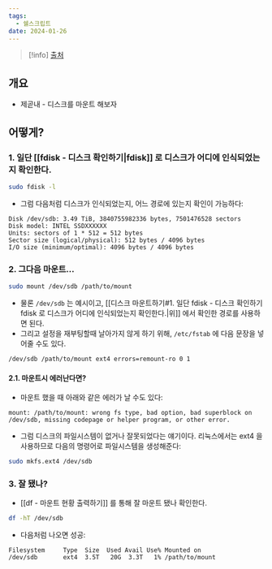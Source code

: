 ```yaml
---
tags:
  - 쉘스크립트
date: 2024-01-26
---
```

> [!info] [출처](https://superuser.com/a/445656)

## 개요

- 제곧내 - 디스크를 마운트 해보자

## 어떻게?

### 1. 일단 [[fdisk - 디스크 확인하기|fdisk]] 로 디스크가 어디에 인식되었는지 확인한다.

```bash
sudo fdisk -l
```

- 그럼 다음처럼 디스크가 인식되었는지, 어느 경로에 있는지 확인이 가능하다:

```
Disk /dev/sdb: 3.49 TiB, 3840755982336 bytes, 7501476528 sectors
Disk model: INTEL SSDXXXXXX
Units: sectors of 1 * 512 = 512 bytes
Sector size (logical/physical): 512 bytes / 4096 bytes
I/O size (minimum/optimal): 4096 bytes / 4096 bytes
```

### 2. 그다음 마운트...

```bash
sudo mount /dev/sdb /path/to/mount
```

- 물론 `/dev/sdb` 는 예시이고, [[디스크 마운트하기#1. 일단 fdisk - 디스크 확인하기 fdisk 로 디스크가 어디에 인식되었는지 확인한다.|위]] 에서 확인한 경로를 사용하면 된다.
- 그리고 설정을 재부팅할때 날아가지 않게 하기 위해, `/etc/fstab` 에 다음 문장을 넣어줄 수도 있다.

```
/dev/sdb /path/to/mount ext4 errors=remount-ro 0 1
```

#### 2.1. 마운트시 에러난다면?

- 마운트 했을 때 아래와 같은 에러가 날 수도 있다:

```
mount: /path/to/mount: wrong fs type, bad option, bad superblock on /dev/sdb, missing codepage or helper program, or other error.
```

- 그럼 디스크의 파일시스템이 없거나 잘못되었다는 얘기이다. 리눅스에서는 ext4 을 사용하므로 다음의 명령어로 파일시스템을 생성해준다:

```bash
sudo mkfs.ext4 /dev/sdb
```

### 3. 잘 됐나?

- [[df - 마운트 현황 출력하기]] 를 통해 잘 마운트 됐나 확인한다.

```bash
df -hT /dev/sdb
```

- 다음처럼 나오면 성공:

```
Filesystem     Type  Size  Used Avail Use% Mounted on
/dev/sdb       ext4  3.5T   20G  3.3T   1% /path/to/mount
```